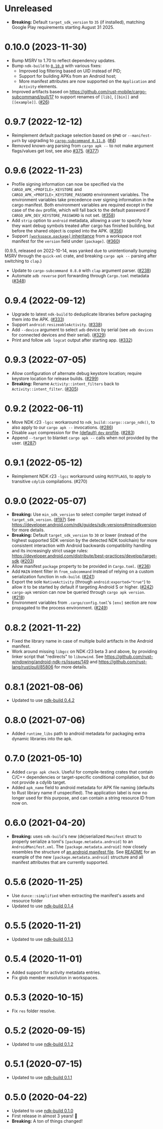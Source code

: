 # Unreleased

- **Breaking:** Default `target_sdk_version` to `35` (if installed), matching Google Play requirements starting August 31 2025.

# 0.10.0 (2023-11-30)

- Bump MSRV to 1.70 to reflect dependency updates.
- Bump `ndk-build` to [`0.10.0`](https://github.com/rust-mobile/cargo-apk/releases/tag/ndk-build-0.10.0) with various fixes:
  - Improved log filtering based on UID instead of PID;
  - Support for building APKs from an Android host;
  - More manifest attributes are now supported on the `Application` and `Activity` elements.
- Improved artifacts based on https://github.com/rust-mobile/cargo-subcommand/pull/17 to support renames of `[lib]`, `[[bin]]` and `[[example]]`. ([#26](https://github.com/rust-mobile/cargo-apk/pull/26))

# 0.9.7 (2022-12-12)

- Reimplement default package selection based on `$PWD` or `--manifest-path` by upgrading to [`cargo-subcommand 0.11.0`](https://github.com/rust-mobile/cargo-subcommand/releases/tag/0.11.0). ([#4](https://github.com/rust-mobile/cargo-apk/pull/4))
- Removed known-arg parsing from `cargo apk --` to not make argument flags/values get lost, see also [#375](https://github.com/rust-windowing/android-ndk-rs/issues/375). ([#377](https://github.com/rust-windowing/android-ndk-rs/pull/377))

# 0.9.6 (2022-11-23)

- Profile signing information can now be specified via the `CARGO_APK_<PROFILE>_KEYSTORE` and `CARGO_APK_<PROFILE>_KEYSTORE_PASSWORD` environment variables. The environment variables take precedence over signing information in the cargo manifest. Both environment variables are required except in the case of the `dev` profile, which will fall back to the default password if `CARGO_APK_DEV_KEYSTORE_PASSWORD` is not set. ([#358](https://github.com/rust-windowing/android-ndk-rs/pull/358))
- Add `strip` option to `android` metadata, allowing a user to specify how they want debug symbols treated after cargo has finished building, but before the shared object is copied into the APK. ([#356](https://github.com/rust-windowing/android-ndk-rs/pull/356))
- Support [`[workspace.package]` inheritance](https://doc.rust-lang.org/cargo/reference/workspaces.html#the-workspacepackage-table) from a workspace root manifest for the `version` field under `[package]`. ([#360](https://github.com/rust-windowing/android-ndk-rs/pull/360))

(0.9.5, released on 2022-10-14, was yanked due to unintentionally bumping MSRV through the `quick-xml` crate, and breaking `cargo apk --` parsing after switching to `clap`.)

- Update to `cargo-subcommand 0.8.0` with `clap` argument parser. ([#238](https://github.com/rust-windowing/android-ndk-rs/pull/238))
- Automate `adb reverse` port forwarding through `Cargo.toml` metadata ([#348](https://github.com/rust-windowing/android-ndk-rs/pull/348))

# 0.9.4 (2022-09-12)

- Upgrade to latest `ndk-build` to deduplicate libraries before packaging them into the APK. ([#333](https://github.com/rust-windowing/android-ndk-rs/pull/333))
- Support `android:resizeableActivity`. ([#338](https://github.com/rust-windowing/android-ndk-rs/pull/338))
- Add `--device` argument to select `adb` device by serial (see `adb devices` for connected devices and their serial). ([#329](https://github.com/rust-windowing/android-ndk-rs/pull/329))
- Print and follow `adb logcat` output after starting app. ([#332](https://github.com/rust-windowing/android-ndk-rs/pull/332))

# 0.9.3 (2022-07-05)

- Allow configuration of alternate debug keystore location; require keystore location for release builds. ([#299](https://github.com/rust-windowing/android-ndk-rs/pull/299))
- **Breaking:** Rename `Activity::intent_filters` back to `Activity::intent_filter`. ([#305](https://github.com/rust-windowing/android-ndk-rs/pull/305))

# 0.9.2 (2022-06-11)

- Move NDK r23 `-lgcc` workaround to `ndk_build::cargo::cargo_ndk()`, to also apply to our `cargo apk --` invocations. ([#286](https://github.com/rust-windowing/android-ndk-rs/pull/286))
- Disable `aapt` compression for the [(default) `dev` profile](https://doc.rust-lang.org/cargo/reference/profiles.html). ([#283](https://github.com/rust-windowing/android-ndk-rs/pull/283))
- Append `--target` to blanket `cargo apk --` calls when not provided by the user. ([#287](https://github.com/rust-windowing/android-ndk-rs/pull/287))

# 0.9.1 (2022-05-12)

- Reimplement NDK r23 `-lgcc` workaround using `RUSTFLAGS`, to apply to transitive `cdylib` compilations. (#270)

# 0.9.0 (2022-05-07)

- **Breaking:** Use `min_sdk_version` to select compiler target instead of `target_sdk_version`. ([#197](https://github.com/rust-windowing/android-ndk-rs/pull/197))
  See <https://developer.android.com/ndk/guides/sdk-versions#minsdkversion> for more details.
- **Breaking:** Default `target_sdk_version` to `30` or lower (instead of the highest supported SDK version by the detected NDK toolchain)
  for more consistent interaction with Android backwards compatibility handling and its increasingly strict usage rules:
  <https://developer.android.com/distribute/best-practices/develop/target-sdk>
  ([#203](https://github.com/rust-windowing/android-ndk-rs/pull/203))
- Allow manifest `package` property to be provided in `Cargo.toml`. ([#236](https://github.com/rust-windowing/android-ndk-rs/pull/236))
- Add `MAIN` intent filter in `from_subcommand` instead of relying on a custom serialization function in `ndk-build`. ([#241](https://github.com/rust-windowing/android-ndk-rs/pull/241))
- Export the sole `NativeActivity` (through `android:exported="true"`) to allow it to be started by default if targeting Android S or higher. ([#242](https://github.com/rust-windowing/android-ndk-rs/pull/242))
- `cargo-apk` version can now be queried through `cargo apk version`. ([#218](https://github.com/rust-windowing/android-ndk-rs/pull/218))
- Environment variables from `.cargo/config.toml`'s `[env]` section are now propagated to the process environment. ([#249](https://github.com/rust-windowing/android-ndk-rs/pull/249))

# 0.8.2 (2021-11-22)

- Fixed the library name in case of multiple build artifacts in the Android manifest.
- Work around missing `libgcc` on NDK r23 beta 3 and above, by providing linker script that "redirects" to `libunwind`.
  See <https://github.com/rust-windowing/android-ndk-rs/issues/149> and <https://github.com/rust-lang/rust/pull/85806> for more details.

# 0.8.1 (2021-08-06)

- Updated to use [ndk-build 0.4.2](../ndk-build/CHANGELOG.md#042-2021-08-06)

# 0.8.0 (2021-07-06)

- Added `runtime_libs` path to android metadata for packaging extra dynamic libraries into the apk.

# 0.7.0 (2021-05-10)

- Added `cargo apk check`. Useful for compile-testing crates that contain C/C++ dependencies or
  target-specific conditional compilation, but do not provide a cdylib target.
- Added `apk_name` field to android metadata for APK file naming (defaults to Rust library name if unspecified).
  The application label is now no longer used for this purpose, and can contain a string resource ID from now on.

# 0.6.0 (2021-04-20)

- **Breaking:** uses `ndk-build`'s new (de)serialized `Manifest` struct to properly serialize a toml's `[package.metadata.android]` to an `AndroidManifest.xml`. The `[package.metadata.android]` now closely resembles the structure of [an android manifest file](https://developer.android.com/guide/topics/manifest/manifest-element). See [README](README.md) for an example of the new `[package.metadata.android]` structure and all manifest attributes that are currently supported.

# 0.5.6 (2020-11-25)

- Use `dunce::simplified` when extracting the manifest's assets and resource folder
- Updated to use [ndk-build 0.1.4](../ndk-build/CHANGELOG.md#014-2020-11-25)

# 0.5.5 (2020-11-21)

- Updated to use [ndk-build 0.1.3](../ndk-build/CHANGELOG.md#013-2020-11-21)

# 0.5.4 (2020-11-01)

- Added support for activity metadata entries.
- Fix glob member resolution in workspaces.

# 0.5.3 (2020-10-15)

- Fix `res` folder resolve.

# 0.5.2 (2020-09-15)

- Updated to use [ndk-build 0.1.2](../ndk-build/CHANGELOG.md#012-2020-09-15)

# 0.5.1 (2020-07-15)

- Updated to use [ndk-build 0.1.1](../ndk-build/CHANGELOG.md#011-2020-07-15)

# 0.5.0 (2020-04-22)

- Updated to use [ndk-build 0.1.0](../ndk-build/CHANGELOG.md#010-2020-04-22)
- First release in almost 3 years! 🎉
- **Breaking:** A ton of things changed!
